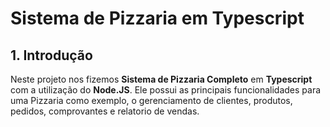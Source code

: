# Sistema de Pizzaria em Typescript

## 1. Introdução 
Neste projeto nos fizemos **Sistema de Pizzaria Completo** em **Typescript** com a utilização do **Node.JS**.
Ele possui as principais funcionalidades para uma Pizzaria como exemplo, o gerenciamento de clientes, produtos, pedidos, comprovantes e relatorio de vendas.
